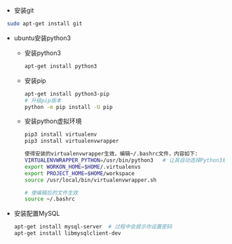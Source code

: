 - 安装git
~~~sh
 sudo apt-get install git
~~~

- ubuntu安装python3

  - 安装python3

    ~~~sh
    apt-get install python3
    ~~~

  - 安装pip

    ~~~sh
    apt-get install python3-pip
    # 升级pip版本
    python -m pip install -U pip
    ~~~

  - 安装python虚拟环境

    ~~~sh
    pip3 install virtualenv
    pip3 install virtualenvwrapper

    使得安装的virtualenvwrapper生效，编辑~/.bashrc文件，内容如下:
    VIRTUALENVWRAPPER_PYTHON=/usr/bin/python3	# 让其自动选择Python3解释器
    export WORKON_HOME=$HOME/.virtualenvs
    export PROJECT_HOME=$HOME/workspace
    source /usr/local/bin/virtualenvwrapper.sh

    # 使编辑后的文件生效
    source ~/.bashrc
    ~~~

- 安装配置MySQL

  ~~~sh
  apt-get install mysql-server	# 过程中会提示你设置密码
  apt-get install libmysqlclient-dev
  ~~~

  ​

